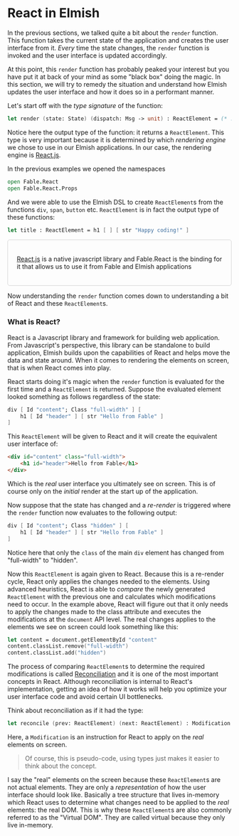 # React in Elmish

In the previous sections, we talked quite a bit about the `render` function. This function takes the current state of the application and creates the user interface from it. *Every* time the state changes, the `render` function is invoked and the user interface is updated accordingly.

At this point, this `render` function has probably peaked your interest but you have put it at back of your mind as some "black box" doing the magic. In this section, we will try to remedy the situation and understand how Elmish updates the user interface and how it does so in a performant manner.

Let's start off with the *type signature* of the function:
```fsharp
let render (state: State) (dispatch: Msg -> unit) : ReactElement = (* . . . *)
```
Notice here the output type of the function: it returns a `ReactElement`. This type is very important because it is determined by which *rendering engine* we chose to use in our Elmish applications. In our case, the rendering engine is [React.js](https://reactjs.org/).

In the previous examples we opened the namespaces
```fsharp
open Fable.React
open Fable.React.Props
```
And we were able to use the Elmish DSL to create `ReactElement`s from the functions `div`, `span`, `button` etc. `ReactElement` is in fact the output type of these functions:
```fsharp
let title : ReactElement = h1 [ ] [ str "Happy coding!" ]
```
<div style="padding:20px; border: 1px solid lightgrey;border-radius:5px;">

[React.js](https://reactjs.org) is a native javascript library and Fable.React is the binding for it that allows us to use it from Fable and Elmish applications

</div>

Now understanding the `render` function comes down to understanding a bit of React and these `ReactElement`s.

### What is React?

React is a Javascript library and framework for building web application. From Javascript's perspective, this library can be standalone to build application, Elmish builds upon the capabilities of React and helps move the data and state around. When it comes to rendering the elements on screen, that is when React comes into play.

React starts doing it's magic when the `render` function is evaluated for the first time and a `ReactElement` is returned. Suppose the evaluated element looked something as follows regardless of the state:
```fsharp
div [ Id "content"; Class "full-width" ] [
    h1 [ Id "header" ] [ str "Hello from Fable" ]
]
```
This `ReactElement` will be given to React and it will create the equivalent user interface of:
```html
<div id="content" class="full-width">
    <h1 id="header">Hello from Fable</h1>
</div>
```
Which is the *real* user interface you ultimately see on screen. This is of course only on the *initial* render at the start up of the application.

Now suppose that the state has changed and a *re-render* is triggered where the `render` function now evaluates to the following output:
```fsharp
div [ Id "content"; Class "hidden" ] [
    h1 [ Id "header" ] [ str "Hello from Fable" ]
]
```
Notice here that only the `class` of the main `div` element has changed from "full-width" to "hidden".

Now this `ReactElement` is again given to React. Because this is a re-render cycle, React only applies the changes needed to the elements. Using advanced heuristics, React is able to *compare* the newly generated `ReactElement` with the previous one and calculates which modifications need to occur. In the example above, React will figure out that it only needs to apply the changes made to the class attribute and executes the modifications at the `document` API level. The real changes applies to the elements we see on screen could look something like this:
```fsharp
let content = document.getElementById "content"
content.classList.remove("full-width")
content.classList.add("hidden")
```
The process of comparing `ReactElement`s to determine the required modifications is called [Reconciliation](https://reactjs.org/docs/reconciliation.html) and it is one of the most important concepts in React. Although reconciliation is internal to React's implementation, getting an idea of how it works will help you optimize your user interface code and avoid certain UI bottlenecks.

Think about reconciliation as if it had the type:
```fsharp
let reconcile (prev: ReactElement) (next: ReactElement) : Modification list = (*...*)
```
Here, a `Modification` is an instruction for React to apply on the *real* elements on screen.

> Of course, this is pseudo-code, using types just makes it easier to think about the concept.

I say the "real" elements on the screen because these `ReactElement`s are not actual elements. They are only a *representation* of how the user interface should look like. Basically a tree structure that lives in-memory which React uses to determine what changes need to be applied to the *real* elements: the real DOM. This is why these `ReactElement`s are also commonly referred to as the "Virtual DOM". They are called virtual because they only live in-memory.